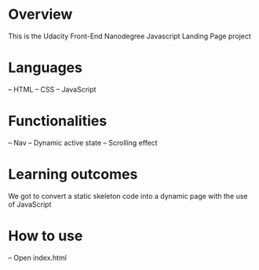 # Overview
This is the Udacity Front-End Nanodegree Javascript Landing Page project

# Languages 
– HTML 
– CSS 
– JavaScript 

# Functionalities 
– Nav
– Dynamic active state 
– Scrolling effect 

# Learning outcomes 
We got to convert a static skeleton code into a dynamic page with the use of JavaScript 

# How to use 
– Open index.html
